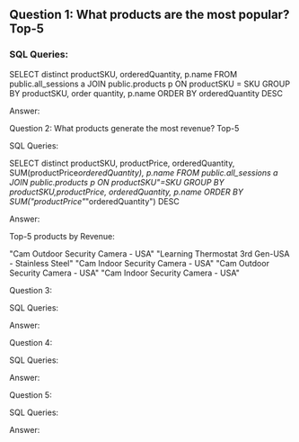 ## Question 1: What products are the most popular? Top-5

### SQL Queries:

SELECT distinct productSKU, orderedQuantity, p.name 
FROM public.all_sessions a
JOIN public.products p ON productSKU = SKU
GROUP BY productSKU, order quantity, p.name
ORDER BY orderedQuantity DESC

Answer: 



Question 2: What products generate the most revenue? Top-5

SQL Queries:

SELECT distinct productSKU, productPrice, orderedQuantity, SUM(productPrice*orderedQuantity), p.name 
FROM public.all_sessions a
JOIN public.products p ON productSKU"=SKU
GROUP BY productSKU,productPrice, orderedQuantity, p.name
ORDER BY SUM("productPrice"*"orderedQuantity") DESC

Answer:

Top-5 products by Revenue:

"Cam Outdoor Security Camera - USA"
"Learning Thermostat 3rd Gen-USA - Stainless Steel"
"Cam Indoor Security Camera - USA"
"Cam Outdoor Security Camera - USA"
"Cam Indoor Security Camera - USA"

Question 3: 

SQL Queries:

Answer:



Question 4: 

SQL Queries:

Answer:



Question 5: 

SQL Queries:

Answer:
